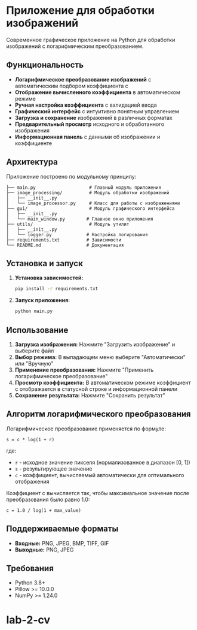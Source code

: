 # Приложение для обработки изображений

Современное графическое приложение на Python для обработки изображений с логарифмическим преобразованием.

## Функциональность

- **Логарифмическое преобразование изображений** с автоматическим подбором коэффициента c
- **Отображение вычисленного коэффициента** в автоматическом режиме
- **Ручная настройка коэффициента** с валидацией ввода
- **Графический интерфейс** с интуитивно понятным управлением
- **Загрузка и сохранение** изображений в различных форматах
- **Предварительный просмотр** исходного и обработанного изображения
- **Информационная панель** с данными об изображении и коэффициенте

## Архитектура

Приложение построено по модульному принципу:

```
├── main.py                    # Главный модуль приложения
├── image_processing/          # Модуль обработки изображений
│   ├── __init__.py
│   └── image_processor.py     # Класс для работы с изображениями
├── gui/                       # Модуль графического интерфейса
│   ├── __init__.py
│   └── main_window.py        # Главное окно приложения
├── utils/                     # Модуль утилит
│   ├── __init__.py
│   └── logger.py             # Настройка логирования
├── requirements.txt          # Зависимости
└── README.md                 # Документация
```

## Установка и запуск

1. **Установка зависимостей:**
   ```bash
   pip install -r requirements.txt
   ```

2. **Запуск приложения:**
   ```bash
   python main.py
   ```

## Использование

1. **Загрузка изображения:** Нажмите "Загрузить изображение" и выберите файл
2. **Выбор режима:** В выпадающем меню выберите "Автоматически" или "Вручную"
3. **Применение преобразования:** Нажмите "Применить логарифмическое преобразование"
4. **Просмотр коэффициента:** В автоматическом режиме коэффициент c отображается в статусной строке и информационной панели
5. **Сохранение результата:** Нажмите "Сохранить результат"

## Алгоритм логарифмического преобразования

Логарифмическое преобразование применяется по формуле:
```
s = c * log(1 + r)
```

где:
- `r` - исходное значение пикселя (нормализованное в диапазон [0, 1])
- `s` - результирующее значение
- `c` - коэффициент, вычисляемый автоматически для оптимального отображения

Коэффициент c вычисляется так, чтобы максимальное значение после преобразования было равно 1.0:
```
c = 1.0 / log(1 + max_value)
```

## Поддерживаемые форматы

- **Входные:** PNG, JPEG, BMP, TIFF, GIF
- **Выходные:** PNG, JPEG

## Требования

- Python 3.8+
- Pillow >= 10.0.0
- NumPy >= 1.24.0
# lab-2-cv

